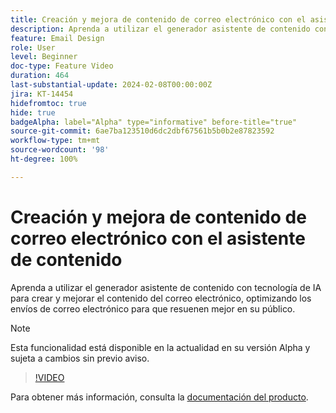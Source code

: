 ```yaml
---
title: Creación y mejora de contenido de correo electrónico con el asistente de contenido
description: Aprenda a utilizar el generador asistente de contenido con tecnología de IA para crear y mejorar el contenido del correo electrónico, optimizando los envíos de correo electrónico para que resuenen mejor en su público.
feature: Email Design
role: User
level: Beginner
doc-type: Feature Video
duration: 464
last-substantial-update: 2024-02-08T00:00:00Z
jira: KT-14454
hidefromtoc: true
hide: true
badgeAlpha: label="Alpha" type="informative" before-title="true"
source-git-commit: 6ae7ba123510d6dc2dbf67561b5b0b2e87823592
workflow-type: tm+mt
source-wordcount: '98'
ht-degree: 100%

---
```



# Creación y mejora de contenido de correo electrónico con el asistente de contenido

Aprenda a utilizar el generador asistente de contenido con tecnología de IA para crear y mejorar el contenido del correo electrónico, optimizando los envíos de correo electrónico para que resuenen mejor en su público.

>[!NOTE]
>
> Esta funcionalidad está disponible en la actualidad en su versión Alpha y sujeta a cambios sin previo aviso.

>[!VIDEO](https://video.tv.adobe.com/v/3425796/?learn=on)

Para obtener más información, consulta la [documentación del producto](https://experienceleague.adobe.com/docs/campaign-web/v8/msg/email/content/content-assistant/generative-gs.html?lang=es).

